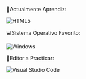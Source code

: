 



📃Actualmente Aprendiz:

![HTML5](https://img.shields.io/badge/html5-%23E34F26.svg?style=for-the-badge&logo=html5&logoColor=white)

💻Sistema Operativo Favorito:

![Windows](https://img.shields.io/badge/Windows-0078D6?style=for-the-badge&logo=windows&logoColor=white)

📁Editor a Practicar:

![Visual Studio Code](https://img.shields.io/badge/Visual%20Studio%20Code-0078d7.svg?style=for-the-badge&logo=visual-studio-code&logoColor=white)

